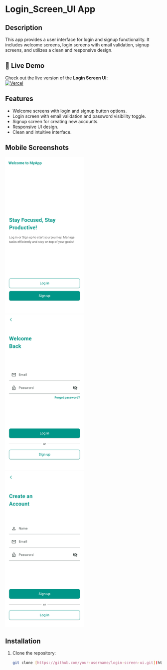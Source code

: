 # Login_Screen_UI App

## Description

This app provides a user interface for login and signup functionality. It includes welcome screens, login screens with email validation, signup screens, and utilizes a clean and responsive design.

## 🚀 Live Demo  
Check out the live version of the **Login Screen UI**:  
[![Vercel](https://img.shields.io/badge/Deployed%20on-Vercel-000000?style=for-the-badge&logo=vercel&logoColor=white)](https://login-screen-ui.vercel.app/)

## Features

- Welcome screens with login and signup button options.
- Login screen with email validation and password visibility toggle.
- Signup screen for creating new accounts.
- Responsive UI design.
- Clean and intuitive interface.

## Mobile Screenshots

<img src="./welcome_screen_mobile.png" alt="Welcome Screen Mobile" width="50%"/>
<img src="./login_screen_mobile.png" alt="Login Screen Mobile" width="50%"/>
<img src="./signup_screen_mobile.png" alt="Signup Screen Mobile" width="50%"/>

## Installation

1. Clone the repository:
   ```bash
   git clone [https://github.com/your-username/login-screen-ui.git](https://www.google.com/search?q=https://github.com/your-username/login-screen-ui.git)  // Replace with your repo URL
